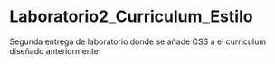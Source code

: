 # Laboratorio2_Curriculum_Estilo
Segunda entrega de laboratorio donde se añade CSS a el curriculum diseñado anteriormente
